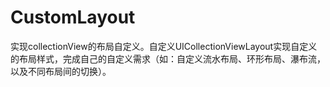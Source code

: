 # CustomLayout
实现collectionView的布局自定义。自定义UICollectionViewLayout实现自定义的布局样式，完成自己的自定义需求（如：自定义流水布局、环形布局、瀑布流，以及不同布局间的切换）。
